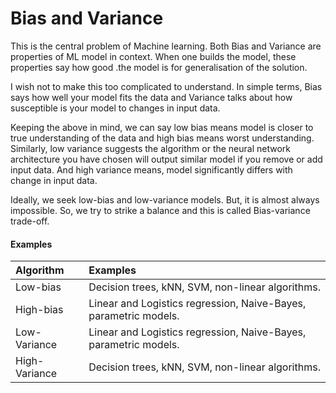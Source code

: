 # Bias and Variance

This is the central problem of Machine learning. Both Bias and Variance are properties of ML model in context. When one builds the model, these properties say how good .the model is for generalisation of the solution.

I wish not to make this too complicated to understand. In simple terms, Bias says how well your model fits the data and Variance talks about how susceptible is your model to changes in input data.

Keeping the above in mind, we can say low bias means model is closer to true understanding of the data and high bias means worst understanding. Similarly, low variance suggests the algorithm or the neural network architecture you have chosen will output similar model if you remove or add input data. And high variance means, model significantly differs with change in input data.

Ideally, we seek low-bias and low-variance models. But, it is almost always impossible. So, we try to strike a balance and this is called Bias-variance trade-off.

#### **Examples**

| **Algorithm** | **Examples** |
| :--- | :--- |
| Low-bias | Decision trees, kNN, SVM, non-linear algorithms. |
| High-bias | Linear and Logistics regression, Naive-Bayes, parametric models. |
| Low-Variance | Linear and Logistics regression, Naive-Bayes, parametric models. |
| High-Variance | Decision trees, kNN, SVM, non-linear algorithms. |

